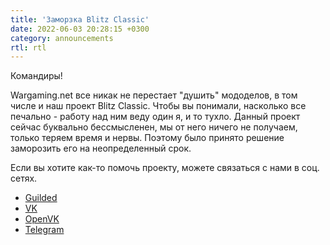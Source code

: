 ```yaml
---
title: 'Заморзка Blitz Classic'
date: 2022-06-03 20:28:15 +0300
category: announcements
rtl: rtl
---
```

<p style="display: none">Прощаемся с создателем старых звуков всего и встречаем нового.</p>

Командиры!

Wargaming.net все никак не перестает "душить" мододелов, в том числе и наш проект Blitz Classic. Чтобы вы понимали, насколько все печально - работу над ним веду один я, и то тухло. Данный проект сейчас буквально бессмысленен, мы от него ничего не получаем, только теряем время и нервы. Поэтому было принято решение заморозить его на неопределенный срок.

Если вы хотите как-то помочь проекту, можете связаться с нами в соц. сетях.

- [Guilded](https://www.guilded.gg/i/kgNAXxV2)
- [VK](https://vk.com/mr.bendy)
- [OpenVK](https://openvk.su/mrb)
- [Telegram](https://t.me/mr_bendy)
